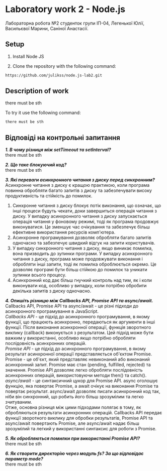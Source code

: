 # Laboratory work 2 - Node.js
Лабораторна робота №2 студенток групи ІП-04, Легенької Юлії, Васильєвої Марини, Саніної Анастасії.

## Setup
1. Install Node JS

2. Clone the repository with the following command:
```bash
https://github.com/julikss/node.js-lab2.git
```

## Description of work
there must be sth

To try it use the following command:
```bash
there must be sth
```


## Відповіді на контрольні запитання

***1. В чому різниця між setTimeout та setInterval?***
<br/>
there must be sth

***2. Що таке блокуючий код?***
<br/>
there must be sth

***3. Які переваги асинхронного читання з диску перед синхронним?***
<br/>
Асинхронне читання з диску є кращою практикою, коли програма повинна обробляти багато запитів з диску та забезпечувати високу продуктивність та стійкість до помилок.
1. Синхронне читання з диску блокує потік виконання, що означає, що інші процеси будуть чекати, доки завершиться операція читання з диску. У випадку асинхронного читання з диску запускається операція читання у фоновому режимі, тоді як програма продовжує виконуватися. Це зменшує час очікування та забезпечує більш ефективне використання ресурсів комп'ютера.
2. Асинхронне програмування дозволяє обробляти багато запитів одночасно та забезпечує швидкий відгук на запити користувачів.
3. У випадку синхронного читання з диску, якщо виникає помилка, вона призводить до зупинки програми. У випадку асинхронного читання з диску, програма може продовжувати виконання і обробляти інші запити, тоді як помилка оброблюється окремо. Це дозволяє програмі бути більш стійкою до помилок та уникати зупинки всього процесу.
4. Асинхронний код дає більш гнучкий контроль над тим, як і коли виконувати код, особливо у випадку, коли потрібно обробити декілька запитів з диску одночасно.

***4. Опишіть різницю між Callbacks API, Promise API та async/await.***
<br/>
Callbacks API, Promise API та async/await - це різні підходи до асинхронного програмування в JavaScript.
<br/>*Callbacks API* - це підхід до асинхронного програмування, в якому функції, що працюють асинхронно, передаються як аргументи в інші функції. Після виконання асинхронної операції, функція зворотного виклику (callback) виконується з результатом. Цей підхід може бути важким у використанні, особливо якщо потрібно обробляти послідовність асинхронних операцій.
<br/>*Promise API* - це підхід до асинхронного програмування, в якому результат асинхронної операції представляється об'єктом Promise. Promise - це об'єкт, який представляє невиконаний або виконаний асинхронний запит. Promise має стан (pending, fulfilled, rejected) та значення. Promise API дозволяє легко обробляти послідовність асинхронних операцій, використовуючи методи then() та catch().
<br/>*async/await* - це синтаксичний цукор для Promise API. async оголошує функцію, яка повертає Promise, а await очікує на виконання Promise та повертає результат. async/await дозволяє писати асинхронний код так, ніби він синхронний, що робить його більш зрозумілим та легко зчитуваним.
<br/>Отже, основна різниця між цими підходами полягає в тому, як обробляються результати асинхронних операцій. Callbacks API передає функції зворотного виклику для обробки результатів, Promise API та async/await повертають Promise, але async/await надає більш зрозумілий та легкий у використанні синтаксис для роботи з Promise.

***5. Як обробляються помилки при використанні Promise API?***
<br/>
there must be sth

***6. Як створити директорію через модуль fs? За що відповідає параметр mode?***
<br/>
there must be sth

